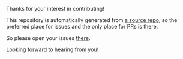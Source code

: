 Thanks for your interest in contributing!

This repository is automatically generated from [a source repo](https://fsdl.me/2022-repo), so the preferred place for issues and the only place for PRs is there.

So please open your issues [there](https://github.com/full-stack-deep-learning/fsdl-text-recognizer-2022).

Looking forward to hearing from you!
